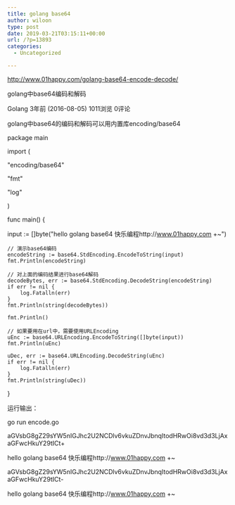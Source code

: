 ```yaml
---
title: golang base64
author: wiloon
type: post
date: 2019-03-21T03:15:11+00:00
url: /?p=13893
categories:
  - Uncategorized

---
```

http://www.01happy.com/golang-base64-encode-decode/

golang中base64编码和解码
   
Golang 3年前 (2016-08-05) 1011浏览 0评论
  
golang中base64的编码和解码可以用内置库encoding/base64

package main

import (
      
"encoding/base64"
      
"fmt"
      
"log"
  
)

func main() {
      
input := []byte("hello golang base64 快乐编程http://www.01happy.com +~")

    // 演示base64编码
    encodeString := base64.StdEncoding.EncodeToString(input)
    fmt.Println(encodeString)
    
    // 对上面的编码结果进行base64解码
    decodeBytes, err := base64.StdEncoding.DecodeString(encodeString)
    if err != nil {
        log.Fatalln(err)
    }
    fmt.Println(string(decodeBytes))
    
    fmt.Println()
    
    // 如果要用在url中，需要使用URLEncoding
    uEnc := base64.URLEncoding.EncodeToString([]byte(input))
    fmt.Println(uEnc)
    
    uDec, err := base64.URLEncoding.DecodeString(uEnc)
    if err != nil {
        log.Fatalln(err)
    }
    fmt.Println(string(uDec))
    

}
  
运行输出：

go run encode.go
  
aGVsbG8gZ29sYW5nIGJhc2U2NCDlv6vkuZDnvJbnqItodHRwOi8vd3d3LjAxaGFwcHkuY29tICt+
  
hello golang base64 快乐编程http://www.01happy.com +~

aGVsbG8gZ29sYW5nIGJhc2U2NCDlv6vkuZDnvJbnqItodHRwOi8vd3d3LjAxaGFwcHkuY29tICt-
  
hello golang base64 快乐编程http://www.01happy.com +~
